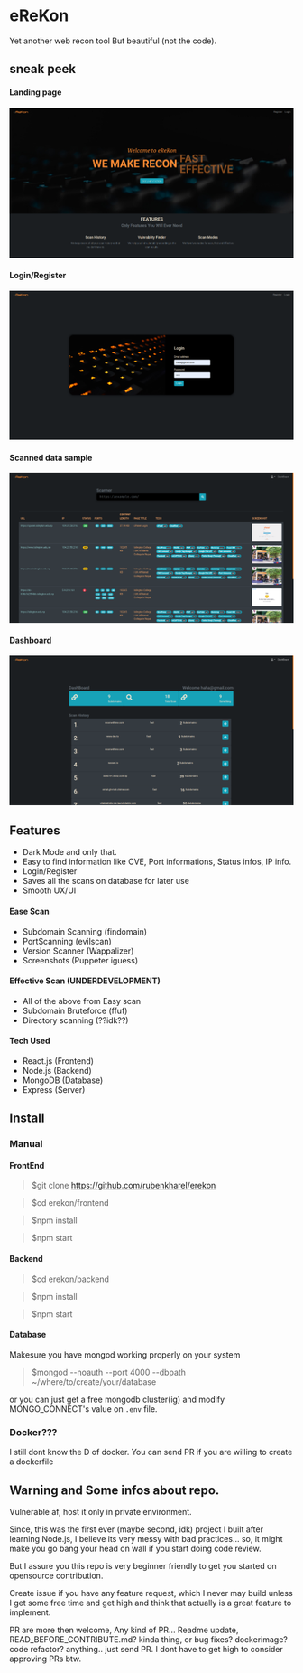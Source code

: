 # eReKon

Yet another web recon tool But beautiful (not the code). 

## sneak peek

#### Landing page
![landing](https://raw.githubusercontent.com/rubenkharel/eReKon/main/repoAssets/landing.png)
#### Login/Register
![login](https://raw.githubusercontent.com/rubenkharel/eReKon/main/repoAssets/login.png)
#### Scanned data sample
![Sample](https://raw.githubusercontent.com/rubenkharel/eReKon/main/repoAssets/scanner.png)
#### Dashboard
![Dash](https://raw.githubusercontent.com/rubenkharel/eReKon/main/repoAssets/dash.png)

## Features
- Dark Mode and only that.
- Easy to find information like CVE, Port informations, Status infos, IP info.
- Login/Register
- Saves all the scans on database for later use
- Smooth UX/UI
#### Ease Scan
- Subdomain Scanning (findomain)
- PortScanning (evilscan)
- Version Scanner (Wappalizer)
- Screenshots (Puppeter iguess)

#### Effective Scan (UNDERDEVELOPMENT)
- All of the above from Easy scan
- Subdomain Bruteforce (ffuf) 
- Directory scanning (??idk??) 
#### Tech Used
- React.js (Frontend)
- Node.js (Backend)
- MongoDB (Database)
- Express (Server)

## Install

### Manual
#### FrontEnd 

> $git clone https://github.com/rubenkharel/erekon

> $cd erekon/frontend

> $npm install

> $npm start

#### Backend

> $cd erekon/backend

> $npm install

> $npm start

#### Database

Makesure you have mongod working properly on your system

> $mongod --noauth --port 4000 --dbpath ~/where/to/create/your/database

or you can just get a free mongodb cluster(ig) and modify MONGO_CONNECT's value on `.env` file.


### Docker???
I still dont know the D of docker. You can send PR if you are willing to create a dockerfile

## Warning and Some infos about repo.

Vulnerable af, host it only in private environment.

Since, this was the first ever (maybe second, idk) project I built after learning Node.js, I believe its very messy with bad practices... so, it might make you go bang your head on wall if you start doing code review.

But I assure you this repo is very beginner friendly to get you started on opensource contribution.

Create issue if you have any feature request, which I never may build unless I get some free time and get high and think that actually is a great feature to implement.

PR are more then welcome, Any kind of PR... Readme update, READ_BEFORE_CONTRIBUTE.md? kinda thing, or bug fixes? dockerimage? code refactor? anything.. just send PR. I dont have to get high to consider approving PRs btw. 

